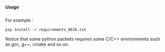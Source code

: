 ##### Usage

For example：

```
pip install -r requirements_0626.txt
```

Notice that some python packets requires some C/C++ environments such as gcc, g++, cmake and so on.